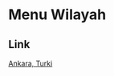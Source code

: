 # Menu Wilayah

## Link

[Ankara, Turki](https://github.com/gigit-pemilu/pemilu-2024-99-luar-negeri/tree/main/pileg-dpr/hitung-suara/sub/99-luar-negeri/sub/06-ankara-turki/sub/01-ankara-turki)

